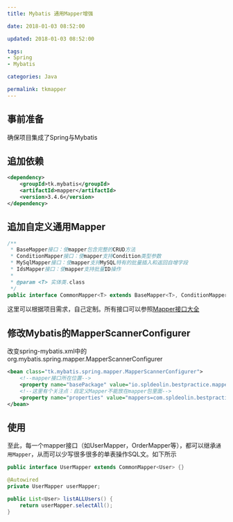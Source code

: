 ```yaml
---
title: Mybatis 通用Mapper增强

date: 2018-01-03 08:52:00

updated: 2018-01-03 08:52:00

tags:
- Spring
- Mybatis

categories: Java

permalink: tkmapper
---
```


## 事前准备

确保项目集成了Spring与Mybatis

## 追加依赖

```xml
<dependency>
    <groupId>tk.mybatis</groupId>
    <artifactId>mapper</artifactId>
    <version>3.4.6</version>
</dependency>
```

## 追加自定义通用Mapper

```java
/**
 * BaseMapper接口：使mapper包含完整的CRUD方法
 * ConditionMapper接口：使mapper支持Condition类型参数
 * MySqlMapper接口：使mapper支持MySQL特有的批量插入和返回自增字段
 * IdsMapper接口：使mapper支持批量ID操作
 *
 * @param <T> 实体类.class
 */
public interface CommonMapper<T> extends BaseMapper<T>, ConditionMapper<T>, MySqlMapper<T>, IdsMapper<T> {}
```

这里可以根据项目需求，自己定制。所有接口可以参照[Mapper接口大全](https://mapperhelper.github.io/all/ "Mapper接口大全")

## 修改Mybatis的MapperScannerConfigurer

改变spring-mybatis.xml中的org.mybatis.spring.mapper.MapperScannerConfigurer

```xml
<bean class="tk.mybatis.spring.mapper.MapperScannerConfigurer">
    <!--mapper接口所在位置-->
    <property name="basePackage" value="io.spldeolin.bestpractice.mapper" />
    <!--这里有个关注点：自定义Mapper不能放在mapper包里面-->
    <property name="properties" value="mappers=com.spldeolin.bestpractice.bean.CommonMapper" />
</bean>
```

## 使用

至此，每一个mapper接口（如UserMapper，OrderMapper等），都可以继承`通用Mapper`，从而可以少写很多很多的单表操作SQL文。如下所示

~~~java
public interface UserMapper extends CommonMapper<User> {}
~~~

~~~java
@Autowired
private UserMapper userMapper;

public List<User> listALLUsers() {
    return userMapper.selectAll();
}

~~~

